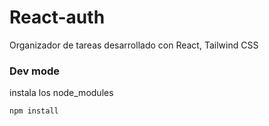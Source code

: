 # React-auth
Organizador de tareas desarrollado con React, Tailwind CSS


### Dev mode
instala los node_modules
~~~
npm install
~~~

